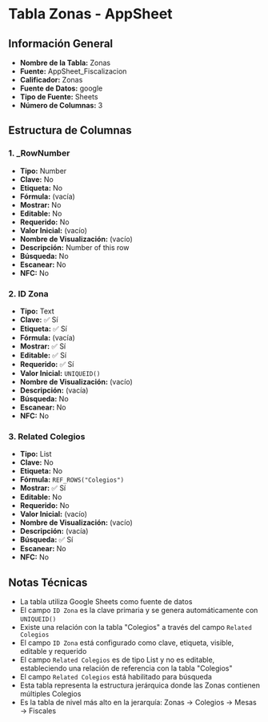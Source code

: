 # Tabla Zonas - AppSheet

## Información General

- **Nombre de la Tabla:** Zonas
- **Fuente:** AppSheet_Fiscalizacion
- **Calificador:** Zonas
- **Fuente de Datos:** google
- **Tipo de Fuente:** Sheets
- **Número de Columnas:** 3

## Estructura de Columnas

### 1. _RowNumber
- **Tipo:** Number
- **Clave:** No
- **Etiqueta:** No
- **Fórmula:** (vacía)
- **Mostrar:** No
- **Editable:** No
- **Requerido:** No
- **Valor Inicial:** (vacío)
- **Nombre de Visualización:** (vacío)
- **Descripción:** Number of this row
- **Búsqueda:** No
- **Escanear:** No
- **NFC:** No

### 2. ID Zona
- **Tipo:** Text
- **Clave:** ✅ Sí
- **Etiqueta:** ✅ Sí
- **Fórmula:** (vacía)
- **Mostrar:** ✅ Sí
- **Editable:** ✅ Sí
- **Requerido:** ✅ Sí
- **Valor Inicial:** `UNIQUEID()`
- **Nombre de Visualización:** (vacío)
- **Descripción:** (vacía)
- **Búsqueda:** No
- **Escanear:** No
- **NFC:** No

### 3. Related Colegios
- **Tipo:** List
- **Clave:** No
- **Etiqueta:** No
- **Fórmula:** `REF_ROWS("Colegios")`
- **Mostrar:** ✅ Sí
- **Editable:** No
- **Requerido:** No
- **Valor Inicial:** (vacío)
- **Nombre de Visualización:** (vacío)
- **Descripción:** (vacía)
- **Búsqueda:** ✅ Sí
- **Escanear:** No
- **NFC:** No

## Notas Técnicas

- La tabla utiliza Google Sheets como fuente de datos
- El campo `ID Zona` es la clave primaria y se genera automáticamente con `UNIQUEID()`
- Existe una relación con la tabla "Colegios" a través del campo `Related Colegios`
- El campo `ID Zona` está configurado como clave, etiqueta, visible, editable y requerido
- El campo `Related Colegios` es de tipo List y no es editable, estableciendo una relación de referencia con la tabla "Colegios"
- El campo `Related Colegios` está habilitado para búsqueda
- Esta tabla representa la estructura jerárquica donde las Zonas contienen múltiples Colegios
- Es la tabla de nivel más alto en la jerarquía: Zonas → Colegios → Mesas → Fiscales

